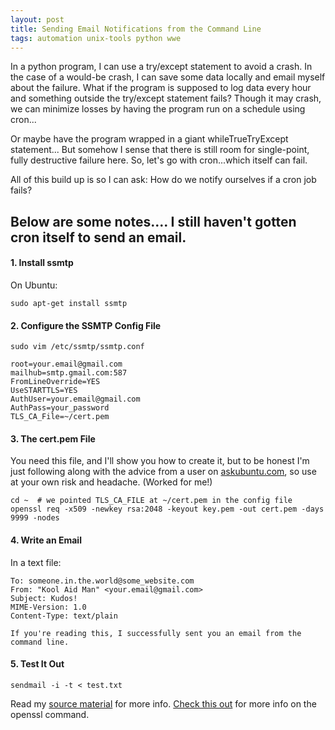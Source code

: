 ```yaml
---
layout: post
title: Sending Email Notifications from the Command Line
tags: automation unix-tools python wwe
---
```



In a python program, I can use a try/except statement to avoid a crash.  In the case of a would-be crash,
I can save some data locally and email myself about the failure.  What if the program is supposed to log data every hour and 
something outside the try/except statement fails?  Though it may crash, we can minimize losses by having the 
program run on a schedule using cron... 

Or maybe have the program wrapped in a giant whileTrueTryExcept statement... But somehow I sense that there is still
room for single-point, fully destructive failure here.  So, let's go with cron...which itself can fail.  

All of this build up is so I can ask: How do we notify ourselves if a cron job fails?

Below are some notes.... I still haven't gotten cron itself to send an email.
-------------------------------------


#### 1. Install ssmtp
On Ubuntu:
```
sudo apt-get install ssmtp
```

#### 2. Configure the SSMTP Config File
```
sudo vim /etc/ssmtp/ssmtp.conf
```

```vi
root=your.email@gmail.com
mailhub=smtp.gmail.com:587
FromLineOverride=YES
UseSTARTTLS=YES
AuthUser=your.email@gmail.com
AuthPass=your_password
TLS_CA_File=~/cert.pem
```

#### 3. The cert.pem File
You need this file, and I'll show you how to create it, but to be honest I'm just
following along with the advice from a user on [askubuntu.com](https://askubuntu.com/questions/536766/how-to-make-crontab-email-me-with-output),
so use at your own risk and headache.  (Worked for me!)
```
cd ~  # we pointed TLS_CA_FILE at ~/cert.pem in the config file
openssl req -x509 -newkey rsa:2048 -keyout key.pem -out cert.pem -days 9999 -nodes
```

#### 4. Write an Email
In a text file:
```
To: someone.in.the.world@some_website.com
From: "Kool Aid Man" <your.email@gmail.com>
Subject: Kudos!
MIME-Version: 1.0
Content-Type: text/plain

If you're reading this, I successfully sent you an email from the command line.
```

#### 5. Test It Out
```
sendmail -i -t < test.txt 
```

Read my [source material](https://askubuntu.com/questions/536766/how-to-make-crontab-email-me-with-output) 
for more info. [Check this out](https://stackoverflow.com/questions/10175812/how-to-create-a-self-signed-certificate-with-openssl)
for more info on the openssl command.

